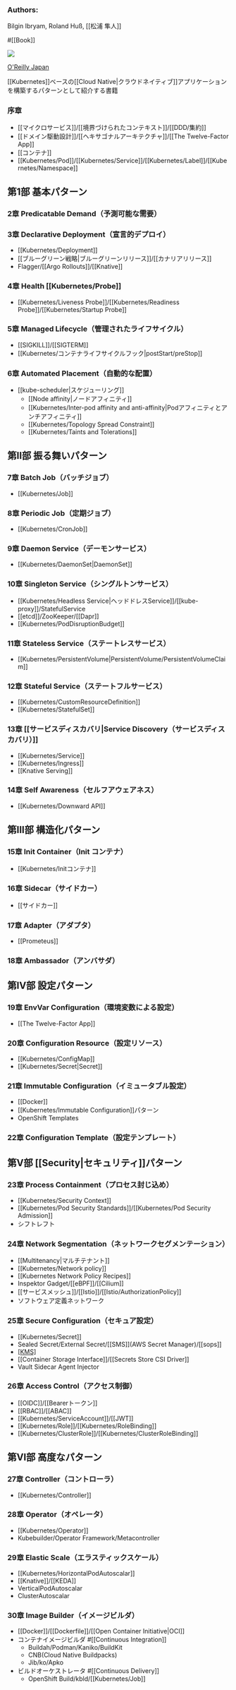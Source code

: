 ### Authors:
Bilgin Ibryam, Roland Huß, [[松浦 隼人]]

#[[Book]] 

![](https://www.oreilly.co.jp/books/images/picture_large978-4-8144-0088-1.jpeg)

[O'Reilly Japan](https://www.oreilly.co.jp/books/9784814400881/)

[[Kubernetes]]ベースの[[Cloud Native|クラウドネイティブ]]アプリケーションを構築するパターンとして紹介する書籍

### 序章
- [[マイクロサービス]]/[[境界づけられたコンテキスト]]/[[DDD/集約]]
- [[ドメイン駆動設計]]/[[ヘキサゴナルアーキテクチャ]]/[[The Twelve-Factor App]]
- [[コンテナ]]
- [[Kubernetes/Pod]]/[[Kubernetes/Service]]/[[Kubernetes/Label]]/[[Kubernetes/Namespace]]
## 第1部 基本パターン
### 2章 Predicatable Demand（予測可能な需要）
### 3章 Declarative Deployment（宣言的デプロイ）
- [[Kubernetes/Deployment]]
- [[ブルーグリーン戦略|ブルーグリーンリリース]]/[[カナリアリリース]]
- Flagger/[[Argo Rollouts]]/[[Knative]]
### 4章 Health [[Kubernetes/Probe]]
- [[Kubernetes/Liveness Probe]]/[[Kubernetes/Readiness Probe]]/[[Kubernetes/Startup Probe]]
### 5章 Managed Lifecycle（管理されたライフサイクル）
- [[SIGKILL]]/[[SIGTERM]]
- [[Kubernetes/コンテナライフサイクルフック|postStart/preStop]]
### 6章 Automated Placement（自動的な配置）
- [[kube-scheduler|スケジューリング]]
  - [[Node affinity|ノードアフィニティ]]
  - [[Kubernetes/Inter-pod affinity and anti-affinity|Podアフィニティとアンチアフィニティ]]
  - [[Kubernetes/Topology Spread Constraint]]
  - [[Kubernetes/Taints and Tolerations]]
## 第II部 振る舞いパターン
### 7章 Batch Job（バッチジョブ）
- [[Kubernetes/Job]]
### 8章 Periodic Job（定期ジョブ）
- [[Kubernetes/CronJob]]
### 9章 Daemon Service（デーモンサービス）
- [[Kubernetes/DaemonSet|DaemonSet]]
### 10章 Singleton Service（シングルトンサービス）
- [[Kubernetes/Headless Service|ヘッドドレスService]]/[[kube-proxy]]/StatefulService
- [[etcd]]/ZooKeeper/[[Dapr]]
- [[Kubernetes/PodDisruptionBudget]]
### 11章 Stateless Service（ステートレスサービス）
- [[Kubernetes/PersistentVolume|PersistentVolume/PersistentVolumeClaim]]
### 12章 Stateful Service（ステートフルサービス）
- [[Kubernetes/CustomResourceDefinition]]
- [[Kubernetes/StatefulSet]]
### 13章 [[サービスディスカバリ|Service Discovery（サービスディスカバリ）]]
- [[Kubernetes/Service]]
- [[Kubernetes/Ingress]]
- [[Knative Serving]]
### 14章 Self Awareness（セルフアウェアネス）
- [[Kubernetes/Downward API]]
## 第III部 構造化パターン
### 15章 Init Container（Init コンテナ）
- [[Kubernetes/Initコンテナ]]
### 16章 Sidecar（サイドカー）
- [[サイドカー]]
### 17章 Adapter（アダプタ）
- [[Prometeus]]
### 18章 Ambassador（アンバサダ）
## 第IV部 設定パターン
### 19章 EnvVar Configuration（環境変数による設定）
- [[The Twelve-Factor App]]
### 20章 Configuration Resource（設定リソース）
- [[Kubernetes/ConfigMap]]
- [[Kubernetes/Secret|Secret]]
### 21章 Immutable Configuration（イミュータブル設定）
- [[Docker]]
- [[Kubernetes/Immutable Configuration]]パターン
- OpenShift Templates
### 22章 Configuration Template（設定テンプレート）
## 第V部 [[Security|セキュリティ]]パターン
### 23章 Process Containment（プロセス封じ込め）
- [[Kubernetes/Security Context]]
- [[Kubernetes/Pod Security Standards]]/[[Kubernetes/Pod Security Admission]]
- シフトレフト
### 24章 Network Segmentation（ネットワークセグメンテーション）
- [[Multitenancy|マルチテナント]]
- [[Kubernetes/Network policy]]
- [[Kubernetes Network Policy Recipes]]
- Inspektor Gadget/[[eBPF]]/[[Cilium]]
- [[サービスメッシュ]]/[[Istio]]/[[Istio/AuthorizationPolicy]]
- ソフトウェア定義ネットワーク
### 25章 Secure Configuration（セキュア設定）
- [[Kubernetes/Secret]]
- Sealed Secret/External Secret/[[SMS]](AWS Secret Manager)/[[sops]]
- [[KMS]]([[Amazon/KMS]])
- [[Container Storage Interface]]/[[Secrets Store CSI Driver]]
- Vault Sidecar Agent Injector
### 26章 Access Control（アクセス制御）
- [[OIDC]]/[[Bearerトークン]]
- [[RBAC]]/[[ABAC]]
- [[Kubernetes/ServiceAccount]]/[[JWT]]
- [[Kubernetes/Role]]/[[Kubernetes/RoleBinding]]
- [[Kubernetes/ClusterRole]]/[[Kubernetes/ClusterRoleBinding]]
## 第VI部 高度なパターン
### 27章 Controller（コントローラ）
- [[Kubernetes/Controller]]
### 28章 Operator（オペレータ）
- [[Kubernetes/Operator]]
- Kubebuilder/Operator Framework/Metacontroller
### 29章 Elastic Scale（エラスティックスケール）
- [[Kubernetes/HorizontalPodAutoscalar]]
- [[Knative]]/[[KEDA]]
- VerticalPodAutoscalar
- ClusterAutoscalar
### 30章 Image Builder（イメージビルダ）
- [[Docker]]/[[Dockerfile]]/[[Open Container Initiative|OCI]]
- コンテナイメージビルダ #[[Continuous Integration]]
  - Buildah/Podman/Kaniko/BuildKit
  - CNB(Cloud Native Buildpacks)
  - Jib/ko/Apko
- ビルドオーケストレータ #[[Continuous Delivery]]
  - OpenShift Build/kbld/[[Kubernetes/Job]]